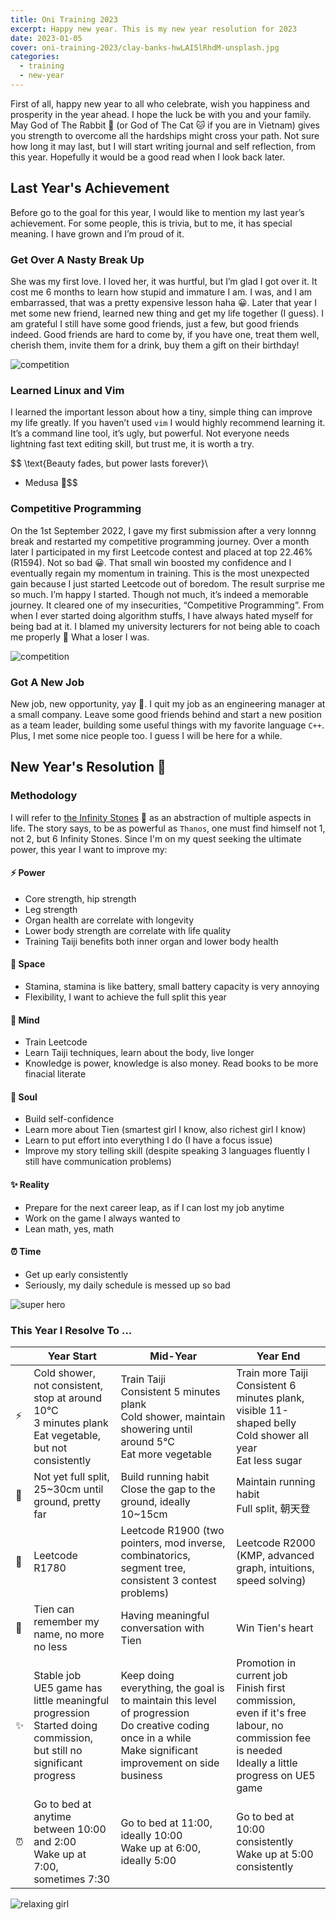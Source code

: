 ```yaml
---
title: Oni Training 2023
excerpt: Happy new year. This is my new year resolution for 2023
date: 2023-01-05
cover: oni-training-2023/clay-banks-hwLAI5lRhdM-unsplash.jpg
categories:
  - training
  - new-year
---
```

First of all, happy new year to all who celebrate, wish you happiness and prosperity in the year ahead. I hope the luck be with you and your family. May God of The Rabbit 🐰 (or God of The Cat 🐱 if you are in Vietnam) gives you strength to overcome all the hardships might cross your path. Not sure how long it may last, but I will start writing journal and self reflection, from this year. Hopefully it would be a good read when I look back later.

## Last Year's Achievement
Before go to the goal for this year, I would like to mention my last year’s achievement. For some people, this is trivia, but to me, it has special meaning. I have grown and I’m proud of it.

### Get Over A Nasty Break Up
She was my first love. I loved her, it was hurtful, but I’m glad I got over it. It cost me 6 months to learn how stupid and immature I am. I was, and I am embarrassed, that was a pretty expensive lesson haha 😀. Later that year I met some new friend, learned new thing and get my life together (I guess). I am grateful I still have some good friends, just a few, but good friends indeed. Good friends are hard to come by, if you have one, treat them well, cherish them, invite them for a drink, buy them a gift on their birthday!

<img class="w-1/2 md:w-1/3 mx-auto" alt="competition" src="oni-training-2023/Heartbroken-amico.svg" />

### Learned Linux and Vim
I learned the important lesson about how a tiny, simple thing can improve my life greatly. If you haven’t used `vim` I would highly recommend learning it. It’s a command line tool, it’s ugly, but powerful. Not everyone needs lightning fast text editing skill, but trust me, it is worth a try.

$$
\text{Beauty fades, but power lasts forever}\\
- Medusa 🐍$$


### Competitive Programming
On the 1st September 2022, I gave my first submission after a very lonnng break and restarted my competitive programming journey. Over a month later I participated in my first Leetcode contest and placed at top 22.46% (R1594). Not so bad 😀. That small win boosted my confidence and I eventually regain my momentum in training. This is the most unexpected gain because I just started Leetcode out of boredom. The result surprise me so much. I’m happy I started. Though not much, it’s indeed a memorable journey. It cleared one of my insecurities, “Competitive Programming”. From when I ever started doing algorithm stuffs, I have always hated myself for being bad at it. I blamed my university lecturers for not being able to coach me properly 🤢 What a loser I was.


<img class="w-1/2 md:w-1/3 mx-auto" alt="competition" src="oni-training-2023/Business-competition-pana.svg" />


### Got A New Job
New job, new opportunity, yay 🙌. I quit my job as an engineering manager at a small company. Leave some good friends behind and start a new position as a team leader, building some useful things with my favorite language `C++`. Plus, I met some nice people too. I guess I will be here for a while.


## New Year's Resolution 🎉
### Methodology
I will refer to [the Infinity Stones](https://en.wikipedia.org/wiki/Infinity_Stones) 💎 as an abstraction of multiple aspects in life. The story says, to be as powerful as `Thanos`, one must find himself not 1, not 2, but 6 Infinity Stones. Since I'm on my quest seeking the ultimate power, this year I want to improve my:
#### ⚡ Power
- Core strength, hip strength
- Leg strength
- Organ health are correlate with longevity
- Lower body strength are correlate with life quality
- Training Taiji benefits both inner organ and lower body health
#### 🐾 Space
- Stamina, stamina is like battery, small battery capacity is very annoying
- Flexibility, I want to achieve the full split this year
#### 🧠 Mind
- Train Leetcode
- Learn Taiji techniques, learn about the body, live longer
- Knowledge is power, knowledge is also money. Read books to be more finacial literate
#### 💖 Soul
- Build self-confidence
- Learn more about Tien (smartest girl I know, also richest girl I know)
- Learn to put effort into everything I do (I have a focus issue)
- Improve my story telling skill (despite speaking 3 languages fluently I still have communication problems)
#### ✨ Reality
- Prepare for the next career leap, as if I can lost my job anytime
- Work on the game I always wanted to
- Lean math, yes, math
#### ⏰ Time
- Get up early consistently
- Seriously, my daily schedule is messed up so bad

<img class="w-1/2 md:w-1/3 mx-auto" alt="super hero" src="oni-training-2023/Superhero-amico.svg" />

### This Year I Resolve To ...

|         | Year Start                                                                          | Mid-Year                                                                                                        | Year End                                                                                                                                            |
|---------|-------------------------------------------------------------------------------------|-----------------------------------------------------------------------------------------------------------------|-----------------------------------------------------------------------------------------------------------------------------------------------------|
| ⚡   | Cold shower, not consistent, stop at around 10°C <br />3 minutes plank<br />Eat vegetable, but not consistently                | Train Taiji<br />Consistent 5 minutes plank <br />Cold shower, maintain showering until around 5°C<br/>Eat more vegetable                                                 | Train more Taiji<br />Consistent 6 minutes plank, visible 11-shaped belly <br />Cold shower all year<br />Eat less sugar                                                                                 |
| 🐾   | Not yet full split, 25~30cm until ground, pretty far                              | Build running habit <br />Close the gap to the ground, ideally 10~15cm                                                                  | Maintain running habit<br />Full split, 朝天登                                                                                                                                                    | 
| 🧠    | Leetcode R1780                                                                    | Leetcode R1900 (two pointers, mod inverse, combinatorics, segment tree, consistent 3 contest problems)                                                                                                 | Leetcode R2000 (KMP, advanced graph, intuitions, speed solving)                                                                                                                                      |
| 💖   | Tien can remember my name, no more no less                                          | Having meaningful conversation with Tien                                                                        | Win Tien's heart                                                                                                                                    |
| ✨ | Stable job <br />UE5 game has little meaningful progression <br />Started doing commission, but still no significant progress | Keep doing everything, the goal is to maintain this level of progression <br />Do creative coding once in a while<br />Make significant improvement on side business | Promotion in current job <br />Finish first commission, even if it's free labour, no commission fee is needed <br />Ideally a little progress on UE5 game |
| ⏰    | Go to bed at anytime between 10:00 and 2:00 <br />Wake up at 7:00, sometimes 7:30                                                   | Go to bed at 11:00, ideally 10:00 <br />Wake up at 6:00, ideally 5:00                                                                                   | Go to bed at 10:00 consistently<br />Wake up at 5:00 consistently                                                                                                                        |
<img class="w-1/2 md:w-1/3 mx-auto" alt="relaxing girl" src="oni-training-2023/Lo-fi-concept-amico.svg" />
